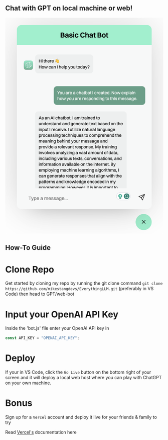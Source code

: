 ## Chat with GPT on local machine or web!

![Chatbot Snapshot](media/chatbot.png)

## How-To Guide

# Clone Repo

Get started by cloning my repo by running the git clone command `git clone https://github.com/mikestangdevs/EverythingLLM.git` (preferably in VS Code) then head to GPT/web-bot

# Input your OpenAI API Key

Inside the 'bot.js' file enter your OpenAI API key in 
```javascript 
const API_KEY = "OPENAI_API_KEY";
```

# Deploy

If your in VS Code, click the `Go Live` button on the bottom right of your screen and it will deploy a local web host where you can play with ChatGPT on your own machine.

# Bonus

Sign up for a `Vercel` account and deploy it live for your friends & family to try 

Read [Vercel's](https://github.com/vercel/vercel/tree/main) documentation here 
